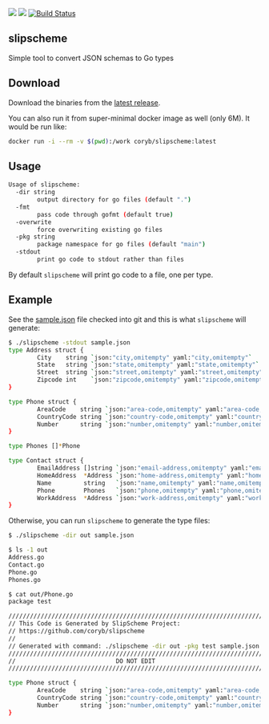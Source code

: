 [![](https://images.microbadger.com/badges/image/coryb/slipscheme.svg)](http://microbadger.com/images/coryb/slipscheme)
[![](https://images.microbadger.com/badges/version/coryb/slipscheme.svg)](http://microbadger.com/images/coryb/slipscheme)
[![Build Status](https://github.com/coryb/slipscheme/workflows/Build/badge.svg)](https://github.com/coryb/slipscheme/actions)

## slipscheme

Simple tool to convert JSON schemas to Go types

## Download

Download the binaries from the [latest release](https://github.com/coryb/slipscheme/releases/latest).

You can also run it from super-minimal docker image as well (only 6M).  It would be run like:
```bash
docker run -i --rm -v $(pwd):/work coryb/slipscheme:latest
```

## Usage

```bash
Usage of slipscheme:
  -dir string
        output directory for go files (default ".")
  -fmt
        pass code through gofmt (default true)
  -overwrite
        force overwriting existing go files
  -pkg string
        package namespace for go files (default "main")
  -stdout
        print go code to stdout rather than files
```

By default `slipscheme` will print go code to a file, one per type.  

## Example

See the [sample.json](./sample.json) file checked into git and this is what `slipscheme` will generate:

```bash
$ ./slipscheme -stdout sample.json
type Address struct {
        City    string `json:"city,omitempty" yaml:"city,omitempty"`
        State   string `json:"state,omitempty" yaml:"state,omitempty"`
        Street  string `json:"street,omitempty" yaml:"street,omitempty"`
        Zipcode int    `json:"zipcode,omitempty" yaml:"zipcode,omitempty"`
}

type Phone struct {
        AreaCode    string `json:"area-code,omitempty" yaml:"area-code,omitempty"`
        CountryCode string `json:"country-code,omitempty" yaml:"country-code,omitempty"`
        Number      string `json:"number,omitempty" yaml:"number,omitempty"`
}

type Phones []*Phone

type Contact struct {
        EmailAddress []string `json:"email-address,omitempty" yaml:"email-address,omitempty"`
        HomeAddress  *Address `json:"home-address,omitempty" yaml:"home-address,omitempty"`
        Name         string   `json:"name,omitempty" yaml:"name,omitempty"`
        Phone        Phones   `json:"phone,omitempty" yaml:"phone,omitempty"`
        WorkAddress  *Address `json:"work-address,omitempty" yaml:"work-address,omitempty"`
}
```

Otherwise, you can run `slipscheme` to generate the type files:
```bash
$ ./slipscheme -dir out sample.json

$ ls -1 out
Address.go
Contact.go
Phone.go
Phones.go

$ cat out/Phone.go
package test

/////////////////////////////////////////////////////////////////////////
// This Code is Generated by SlipScheme Project:
// https://github.com/coryb/slipscheme
//
// Generated with command: ./slipscheme -dir out -pkg test sample.json
/////////////////////////////////////////////////////////////////////////
//                            DO NOT EDIT                              //
/////////////////////////////////////////////////////////////////////////

type Phone struct {
        AreaCode    string `json:"area-code,omitempty" yaml:"area-code,omitempty"`
        CountryCode string `json:"country-code,omitempty" yaml:"country-code,omitempty"`
        Number      string `json:"number,omitempty" yaml:"number,omitempty"`
}
```